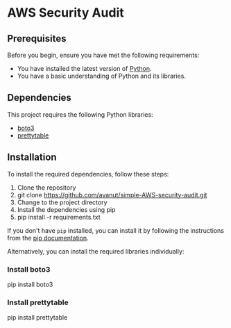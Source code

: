 # AWS Security Audit

## Prerequisites

Before you begin, ensure you have met the following requirements:

* You have installed the latest version of [Python](https://www.python.org/downloads/).
* You have a basic understanding of Python and its libraries.

## Dependencies

This project requires the following Python libraries:

* [boto3](https://github.com/boto/boto3)
* [prettytable](https://github.com/jazzband/prettytable)

## Installation

To install the required dependencies, follow these steps:

1. Clone the repository
2. git clone https://github.com/avanut/simple-AWS-security-audit.git
3. Change to the project directory
4. Install the dependencies using pip
5. pip install -r requirements.txt


If you don't have `pip` installed, you can install it by following the instructions from the [pip documentation](https://pip.pypa.io/en/stable/installation/).

Alternatively, you can install the required libraries individually:

### Install boto3
pip install boto3

### Install prettytable
pip install prettytable





